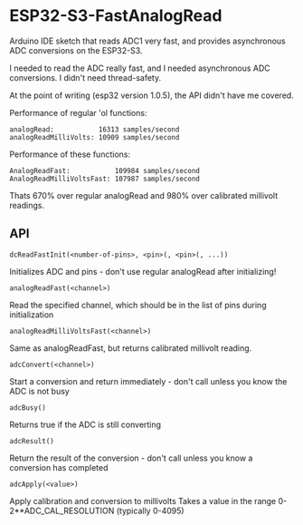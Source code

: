 ESP32-S3-FastAnalogRead
=======================

Arduino IDE sketch that reads ADC1 very fast, and provides asynchronous ADC conversions on the ESP32-S3.

I needed to read the ADC really fast, and I needed asynchronous ADC conversions.
I didn't need thread-safety.

At the point of writing (esp32 version 1.0.5), the API didn't have me covered.

Performance of regular 'ol functions:

    analogRead:           16313 samples/second
    analogReadMilliVolts: 10909 samples/second
	
Performance of these functions:

    AnalogReadFast:           109984 samples/second
    AnalogReadMilliVoltsFast: 107987 samples/second
	
Thats 670% over regular analogRead and 980% over calibrated millivolt readings.

API
---

`dcReadFastInit(<number-of-pins>, <pin>(, <pin>(, ...))`

Initializes ADC and pins - don't use regular analogRead after initializing!

`analogReadFast(<channel>)`

Read the specified channel, which should be in the list of pins during initialization

`analogReadMilliVoltsFast(<channel>)`

Same as analogReadFast, but returns calibrated millivolt reading.

`adcConvert(<channel>)`

Start a conversion and return immediately - don't call unless you know the ADC is not busy

`adcBusy()`

Returns true if the ADC is still converting

`adcResult()`

Return the result of the conversion - don't call unless you know a conversion has completed

`adcApply(<value>)`

Apply calibration and conversion to millivolts
Takes a value in the range 0-2**ADC_CAL_RESOLUTION (typically 0-4095)
 
